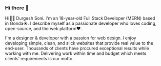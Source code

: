 ### Hi there 👋 

Hi👋🏼 Durgesh Soni. I'm an 18-year-old Full Stack Developer (MERN) based in Gonda☀️. I describe myself as a passionate developer who loves coding, open-source, and the web platform❤️.

I'm a designer & developer with a passion for web design. I enjoy developing simple, clean, and slick websites that provide real value to the end-user. Thousands of clients have procured exceptional results while working with me. Delivering work within time and budget which meets clients’ requirements is our motto.

<!--
**durgeshsoni/durgeshsoni** is a ✨ _special_ ✨ repository because its `README.md` (this file) appears on your GitHub profile.

Here are some ideas to get you started:

- 🔭 I’m currently working on 
- 🌱 I’m currently learning Full Stack Webdevlopment
- 👯 I’m looking to collaborate on ...
- 🤔 I’m looking for help with ...
- 💬 Ask me about ...
- 📫 How to reach me: ...
- 😄 Pronouns: ...
- ⚡ Fun fact: ...
-->
